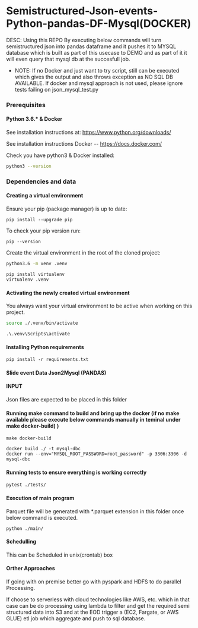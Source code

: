 # Semistructured-Json-events-Python-pandas-DF-Mysql(DOCKER)

DESC: Using this REPO By executing below commands will turn semistructured json into pandas dataframe and it pushes it to MYSQL database which is built as part of this usecase to DEMO and as part of it it will even query that mysql db at the succesfull job.

* NOTE: If no Docker and just want to try script, still can be executed which gives the output and also throws exception as NO SQL DB AVAILABLE.
If docker and mysql approach is not used, please ignore tests failing on json_mysql_test.py
### Prerequisites
#### Python 3.6.* & Docker

See installation instructions at: https://www.python.org/downloads/

See installation instructions Docker -- https://docs.docker.com/

Check you have python3 & Docker installed:

```bash
python3 --version
```

### Dependencies and data

#### Creating a virtual environment

Ensure your pip (package manager) is up to date:

```
pip install --upgrade pip
```

To check your pip version run:

```
pip --version
```

Create the virtual environment in the root of the cloned project:
```bash
python3.6 -m venv .venv
```
```windows
pip install virtualenv
virtualenv .venv
```

#### Activating the newly created virtual environment

You always want your virtual environment to be active when working on this project.

```bash
source ./.venv/bin/activate
```
```windows
.\.venv\Scripts\activate
```

#### Installing Python requirements

```
pip install -r requirements.txt
```

#### Slide event Data Json2Mysql (PANDAS)

#### INPUT

Json files are expected to be placed in this folder

#### Running make command to build and bring up the docker (if no make available please execute below commands manually in teminal under make docker-build) )
```
make docker-build
```
```
docker build ./ -t mysql-dbc
docker run --env="MYSQL_ROOT_PASSWORD=root_password" -p 3306:3306 -d mysql-dbc
```

#### Running tests to ensure everything is working correctly
```
pytest ./tests/
```

#### Execution of main program

Parquet file will be generated with *.parquet extension in this folder once below command is executed.
```
python ./main/
```

#### Schedulling 
This can be Scheduled in unix(crontab) box 

#### Orther Approaches  

If going with on premise better go with pyspark and HDFS to do parallel Processing.

If choose to serverless with cloud technologies like AWS, etc. which in that case can be do  processing using lambda to filter and get the required semi structured data into S3 and at the EOD trigger a (EC2, Fargate, or AWS GLUE) etl job which aggregate and push to sql database.
